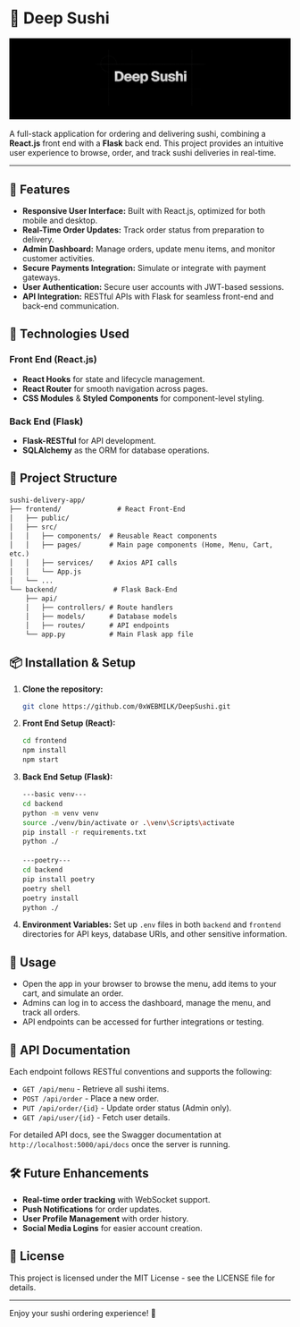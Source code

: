 # 🍣 Deep Sushi

<img src="./assets/header.png">

A full-stack application for ordering and delivering sushi, combining a **React.js** front end with a **Flask** back end. This project provides an intuitive user experience to browse, order, and track sushi deliveries in real-time.

---

## 📝 Features

- **Responsive User Interface:** Built with React.js, optimized for both mobile and desktop.
- **Real-Time Order Updates:** Track order status from preparation to delivery.
- **Admin Dashboard:** Manage orders, update menu items, and monitor customer activities.
- **Secure Payments Integration:** Simulate or integrate with payment gateways.
- **User Authentication:** Secure user accounts with JWT-based sessions.
- **API Integration:** RESTful APIs with Flask for seamless front-end and back-end communication.

## 🚀 Technologies Used

### Front End (React.js)
- **React Hooks** for state and lifecycle management.
- **React Router** for smooth navigation across pages.
- **CSS Modules** & **Styled Components** for component-level styling.

### Back End (Flask)
- **Flask-RESTful** for API development.
- **SQLAlchemy** as the ORM for database operations.

## 📂 Project Structure

```plaintext
sushi-delivery-app/
├── frontend/              # React Front-End
│   ├── public/
│   ├── src/
│   │   ├── components/  # Reusable React components
│   │   ├── pages/       # Main page components (Home, Menu, Cart, etc.)
│   │   ├── services/    # Axios API calls
│   │   └── App.js
│   └── ...
└── backend/              # Flask Back-End
    ├── api/
    │   ├── controllers/ # Route handlers
    │   ├── models/      # Database models
    │   ├── routes/      # API endpoints
    └── app.py           # Main Flask app file
```

## 📦 Installation & Setup

1. **Clone the repository:**
   ```bash
   git clone https://github.com/0xWEBMILK/DeepSushi.git
   ```

2. **Front End Setup (React):**
   ```bash
   cd frontend
   npm install
   npm start
   ```

3. **Back End Setup (Flask):**
   ```bash
   ---basic venv---
   cd backend
   python -m venv venv
   source ./venv/bin/activate or .\venv\Scripts\activate
   pip install -r requirements.txt
   python ./

   ---poetry---
   cd backend
   pip install poetry
   poetry shell
   poetry install
   python ./
   ```

4. **Environment Variables:**
   Set up `.env` files in both `backend` and `frontend` directories for API keys, database URIs, and other sensitive information.

## 🔧 Usage

- Open the app in your browser to browse the menu, add items to your cart, and simulate an order.
- Admins can log in to access the dashboard, manage the menu, and track all orders.
- API endpoints can be accessed for further integrations or testing.

## 📜 API Documentation

Each endpoint follows RESTful conventions and supports the following:
- `GET /api/menu` - Retrieve all sushi items.
- `POST /api/order` - Place a new order.
- `PUT /api/order/{id}` - Update order status (Admin only).
- `GET /api/user/{id}` - Fetch user details.

For detailed API docs, see the Swagger documentation at `http://localhost:5000/api/docs` once the server is running.

## 🛠️ Future Enhancements

- **Real-time order tracking** with WebSocket support.
- **Push Notifications** for order updates.
- **User Profile Management** with order history.
- **Social Media Logins** for easier account creation.

## 📜 License

This project is licensed under the MIT License - see the LICENSE file for details.

---

Enjoy your sushi ordering experience! 🍱
